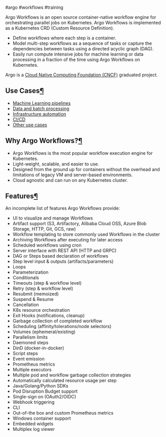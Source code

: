 #argo #workflows #training

Argo Workflows is an open source container-native workflow engine for orchestrating parallel jobs on Kubernetes. Argo Workflows is implemented as a Kubernetes CRD (Custom Resource Definition).

- Define workflows where each step is a container.
- Model multi-step workflows as a sequence of tasks or capture the dependencies between tasks using a directed acyclic graph (DAG).
- Easily run compute intensive jobs for machine learning or data processing in a fraction of the time using Argo Workflows on Kubernetes.

Argo is a [Cloud Native Computing Foundation (CNCF)](https://cncf.io/) graduated project.

## Use Cases[¶](https://argo-workflows.readthedocs.io/en/latest/#use-cases "Permanent link")

- [Machine Learning pipelines](https://argo-workflows.readthedocs.io/en/latest/use-cases/machine-learning/)
- [Data and batch processing](https://argo-workflows.readthedocs.io/en/latest/use-cases/data-processing/)
- [Infrastructure automation](https://argo-workflows.readthedocs.io/en/latest/use-cases/infrastructure-automation/)
- [CI/CD](https://argo-workflows.readthedocs.io/en/latest/use-cases/ci-cd/)
- [Other use cases](https://argo-workflows.readthedocs.io/en/latest/use-cases/other/)

## Why Argo Workflows?[¶](https://argo-workflows.readthedocs.io/en/latest/#why-argo-workflows "Permanent link")

- Argo Workflows is the most popular workflow execution engine for Kubernetes.
- Light-weight, scalable, and easier to use.
- Designed from the ground up for containers without the overhead and limitations of legacy VM and server-based environments.
- Cloud agnostic and can run on any Kubernetes cluster.

## Features[¶](https://argo-workflows.readthedocs.io/en/latest/#features "Permanent link")

An incomplete list of features Argo Workflows provide:

- UI to visualize and manage Workflows
- Artifact support (S3, Artifactory, Alibaba Cloud OSS, Azure Blob Storage, HTTP, Git, GCS, raw)
- Workflow templating to store commonly used Workflows in the cluster
- Archiving Workflows after executing for later access
- Scheduled workflows using cron
- Server interface with REST API (HTTP and GRPC)
- DAG or Steps based declaration of workflows
- Step level input & outputs (artifacts/parameters)
- Loops
- Parameterization
- Conditionals
- Timeouts (step & workflow level)
- Retry (step & workflow level)
- Resubmit (memoized)
- Suspend & Resume
- Cancellation
- K8s resource orchestration
- Exit Hooks (notifications, cleanup)
- Garbage collection of completed workflow
- Scheduling (affinity/tolerations/node selectors)
- Volumes (ephemeral/existing)
- Parallelism limits
- Daemoned steps
- DinD (docker-in-docker)
- Script steps
- Event emission
- Prometheus metrics
- Multiple executors
- Multiple pod and workflow garbage collection strategies
- Automatically calculated resource usage per step
- Java/Golang/Python SDKs
- Pod Disruption Budget support
- Single-sign on (OAuth2/OIDC)
- Webhook triggering
- CLI
- Out-of-the box and custom Prometheus metrics
- Windows container support
- Embedded widgets
- Multiplex log viewer